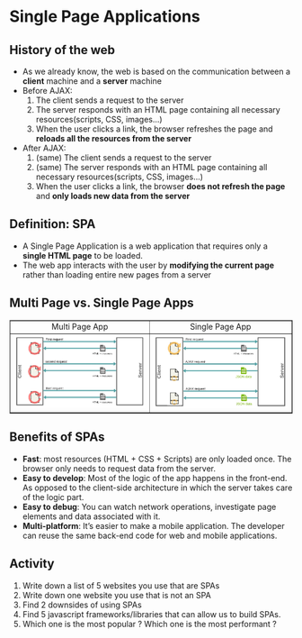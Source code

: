 # Single Page Applications

## History of the web

* As we already know, the web is based on the communication between a **client** machine and a **server** machine
* Before AJAX:
  1. The client sends a request to the server
  2. The server responds with an HTML page containing all necessary resources(scripts, CSS, images...)
  3. When the user clicks a link, the browser refreshes the page and **reloads all the resources from the server**
* After AJAX:
  1. (same) The client sends a request to the server
  2. (same) The server responds with an HTML page containing all necessary resources(scripts, CSS, images...)
  3. When the user clicks a link, the browser **does not refresh the page** and **only loads new data from the server**

## Definition: SPA

  * A Single Page Application is a web application that requires only a **single HTML page** to be loaded.
  * The web app interacts with the user by **modifying the current page** rather than loading entire new pages from a server

## Multi Page vs. Single Page Apps

<table border style="text-align: center; border-collapse: collapse">
  <tr>
    <td>Multi Page App</td>
    <td>Single Page App</td>
  </tr>
  <tr>
    <td> <img src="img/multi-page-app.jpg" style="width:100%"> </td>
    <td> <img src="img/single-page-app.jpg" style="width:100%"> </td>
  </tr>
</table>

## Benefits of SPAs

  * **Fast**: most resources (HTML + CSS + Scripts) are only loaded once. The browser only needs to request data from the server.
  * **Easy to develop**: Most of the logic of the app happens in the front-end. As opposed to the client-side architecture in which the server takes care of the logic part.
  * **Easy to debug**: You can watch network operations, investigate page elements and data associated with it.
  * **Multi-platform**: It’s easier to make a mobile application. The developer can reuse the same back-end code for web and mobile applications.

## Activity

1. Write down a list of 5 websites you use that are SPAs
2. Write down one website you use that is not an SPA
3. Find 2 downsides of using SPAs
4. Find 5 javascript frameworks/libraries that can allow us to build SPAs.
5. Which one is the most popular ? Which one is the most performant ?
